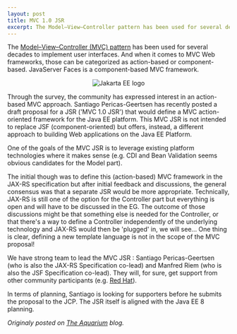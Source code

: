 ```yaml
---
layout: post
title: MVC 1.0 JSR
excerpt: The Model–View–Controller pattern has been used for several decades to implement user interfaces... 
---
```


The [Model–View–Controller (MVC) pattern](http://en.wikipedia.org/wiki/Model-view-controller) has been used for several decades to implement user interfaces. And when it comes to MVC Web frameworks, those can be categorized as action-based or component-based. JavaServer Faces is a component-based MVC framework.

<p align="center">
<img alt="Jakarta EE logo" src="https://delabassee.com/images/blog/resultchart.png">
</p>

Through the survey, the community has expressed interest in an action-based MVC approach. Santiago Pericas-Geertsen has recently posted a draft proposal for a JSR ('MVC 1.0 JSR') that would define a MVC action-oriented framework for the Java EE platform. This MVC JSR is not intended to replace JSF (component-oriented) but offers, instead, a different approach to building Web applications on the Java EE Platform.

One of the goals of the MVC JSR is to leverage existing platform technologies where it makes sense (e.g. CDI and Bean Validation seems obvious candidates for the Model part).

The initial though was to define this (action-based) MVC framework in the JAX-RS specification but after initial feedback and discussions, the general consensus was that a separate JSR would be more appropriate. Technically, JAX-RS is still one of the option for the Controller part but everything is open and will have to be discussed in the EG. The outcome of those discussions might be that something else is needed for the Controller, or that there's a way to define a Controller independently of the underlying technology and JAX-RS would then be 'plugged' in, we will see...
One thing is clear, defining a new template language is not in the scope of the MVC proposal!

We have strong team to lead the MVC JSR : Santiago Pericas-Geertsen (who is also the JAX-RS Specification co-lead) and Manfred Riem (who is also the JSF Specification co-lead). They will, for sure, get support from other community participants (e.g. [Red Hat](https://javajoshw.blogspot.com/2014/08/java-mvc-10.html)).

In terms of planning, Santiago is looking for supporters before he submits the proposal to the JCP. The JSR itself is aligned with the Java EE 8 planning.

*Originaly posted on [The Aquarium](https://blogs.oracle.com/theaquarium/mvc-10-jsr) blog.*
